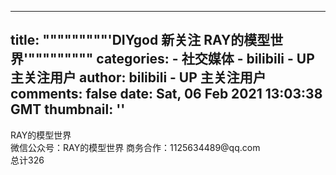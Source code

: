 
---
title: """""""""'DIYgod 新关注 RAY的模型世界'"""""""""
categories: 
    - 社交媒体
    - bilibili - UP 主关注用户
author: bilibili - UP 主关注用户
comments: false
date: Sat, 06 Feb 2021 13:03:38 GMT
thumbnail: ''
---

<div>   
RAY的模型世界<br>微信公众号：RAY的模型世界 商务合作：1125634489@qq.com<br>总计326  
</div>
            